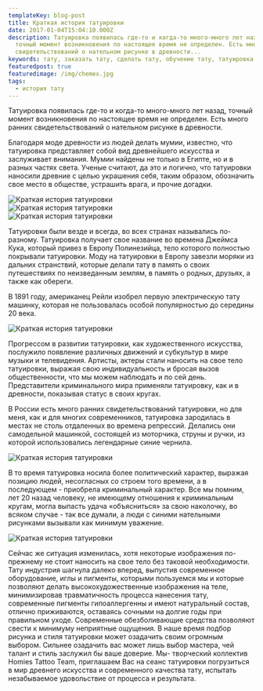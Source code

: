 ```yaml
---
templateKey: blog-post
title: Краткая история татуировки
date: 2017-01-04T15:04:10.000Z
description: Татуировка появилась где-то и когда-то много-много лет назад,
  точный момент возникновения по настоящее время не определен. Есть много ранних
  свидетельствований о нательном рисунке в древности...
keywords: тату, заказать тату, сделать тату, обучение тату, татуировка
featuredpost: true
featuredimage: /img/chemex.jpg
tags:
  - история тату
---
```

<p>Татуировка появилась где-то и когда-то много-много лет назад, точный момент возникновения по настоящее время не определен. Есть много ранних свидетельствований о нательном рисунке в древности.</p>
<p>Благодаря моде древности из людей делать мумии, известно, что татуировка представляет собой вид древнейшего искусства и заслуживает внимания. Мумии найдены не только в Египте, но и в разных частях света. Ученые считают, да это и логично, что татуировки наносили древние с целью украшения себя, таким образом, обозначить свое место в обществе, устрашить врага, и прочие догадки.</p>
<div class="row mb-4">
    <div class="col-sm-4">
        <img class="img-fluid" src="/img/blog/tatoo-history01.jpg" alt="Краткая история татуировки">
    </div>
    <div class="col-sm-4">
        <img class="img-fluid" src="/img/blog/tatoo-history02.jpg" alt="Краткая история татуировки">
    </div>
    <div class="col-sm-4">
        <img class="img-fluid" src="/img/blog/tatoo-history03.jpg" alt="Краткая история татуировки">
    </div>
</div>
<p>Татуировки были везде и всегда, во всех странах назывались по-разному.  Татуировка получает свое название во времена Джеймса Кука, который привез в Европу Полинезийца, тело которого полностью покрывали татуировки.  Моду на татуировки в Европу завезли моряки из дальних странствий, которые делали тату в память о своих путешествиях по неизведанным землям, в память о родных, друзьях, а также как обереги.</p>
<p>В 1891 году, американец Рейли изобрел первую электрическую тату машинку, которая не пользовалась особой популярностью до середины 20 века.</p>
<img class="img-fluid mb-4" src="/img/blog/tatoo-history04.jpg" alt="Краткая история татуировки">
<p>Прогрессом в развитии татуировки, как художественного искусства, послужило появление различных движений и субкультур в мире музыки и телевидения. Артисты, актеры стали наносить на свое тело татуировки, выражая свою индивидуальность и бросая вызов общественности, что мы можем наблюдать и по сей день. Представители криминального мира применяли татуировку, как и в древности, показывая статус в своих кругах.</p>
<p>В России есть много ранних свидетельствований татуировки, но для меня, как и для многих современников, татуировка зародилась в местах не столь отдаленных во времена репрессий. Делались они самодельной машинкой, состоящей из моторчика, струны и ручки, из которой использовались легендарные синие чернила.</p>
<img class="img-fluid mb-4" src="/img/blog/tatoo-history05.jpg" alt="Краткая история татуировки" style="max-width: 720px">
<p>В то время татуировка носила более политический характер, выражая позицию людей, несогласных со строем того времени, а в последующем - приобрела криминальный характер. Все мы помним, лет 20 назад человеку, не имеющему отношения к криминальным кругам, могла выпасть удача «объясниться» за свою наколочку, во всяком случае - так все думали, а люди с синими нательными рисунками вызывали как минимум уважение.</p>
<img class="img-fluid mb-4" src="/img/blog/tatoo-history06.jpg" alt="Краткая история татуировки">
<p>Сейчас же ситуация изменилась, хотя некоторые изображения по-прежнему не стоит наносить на свое тело без таковой необходимости. Тату индустрия шагнула далеко вперед, выпустив современное оборудование, иглы и пигменты, которыми пользуемся мы и которые позволяют делать высокохудожественные изображения на теле, минимизировав травматичность процесса нанесения тату, современные пигменты гипоаллергенны и имеют натуральный состав, отлично приживаются, оставаясь сочными на долгие годы при правильном уходе. Современные обезболивающие средства позволяют свести к минимуму неприятные ощущения. В наше время подбор рисунка и стиля татуировки может озадачить своим огромным выбором. Сильнее озадачить вас может лишь выбор мастера, чей талант и стиль заслужил бы ваше доверие. Мы-  творческий коллектив Homies Tattoo Team, приглашаем Вас на сеанс татуировки погрузиться в мир древнего искусства и современного качества тату, испытать незабываемое удовольствие от процесса и результата.</p>